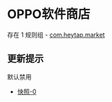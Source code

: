 # OPPO软件商店

存在 1 规则组 - [com.heytap.market](/src/apps/com.heytap.market.ts)

## 更新提示

默认禁用

- [快照-0](https://i.gkd.li/i/13455965)
